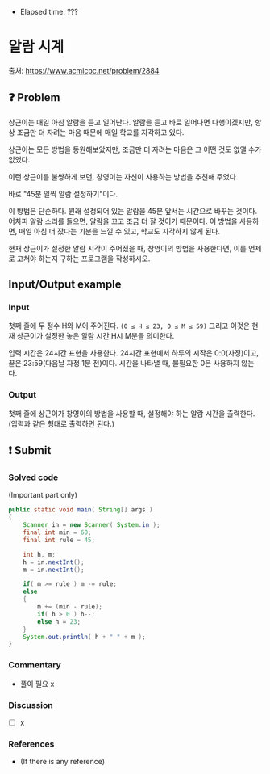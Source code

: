 - Elapsed time: ???

# 알람 시계
출처: https://www.acmicpc.net/problem/2884

## :question: Problem
상근이는 매일 아침 알람을 듣고 일어난다. 알람을 듣고 바로 일어나면 다행이겠지만, 항상 조금만 더 자려는 마음 때문에 매일 학교를 지각하고 있다.

상근이는 모든 방법을 동원해보았지만, 조금만 더 자려는 마음은 그 어떤 것도 없앨 수가 없었다.

이런 상근이를 불쌍하게 보던, 창영이는 자신이 사용하는 방법을 추천해 주었다.

바로 "45분 일찍 알람 설정하기"이다.

이 방법은 단순하다. 원래 설정되어 있는 알람을 45분 앞서는 시간으로 바꾸는 것이다. 어차피 알람 소리를 들으면, 알람을 끄고 조금 더 잘 것이기 때문이다. 이 방법을 사용하면, 매일 아침 더 잤다는 기분을 느낄 수 있고, 학교도 지각하지 않게 된다.

현재 상근이가 설정한 알람 시각이 주어졌을 때, 창영이의 방법을 사용한다면, 이를 언제로 고쳐야 하는지 구하는 프로그램을 작성하시오.

## Input/Output example
### Input
첫째 줄에 두 정수 H와 M이 주어진다. `(0 ≤ H ≤ 23, 0 ≤ M ≤ 59)` 그리고 이것은 현재 상근이가 설정한 놓은 알람 시간 H시 M분을 의미한다.

입력 시간은 24시간 표현을 사용한다. 24시간 표현에서 하루의 시작은 0:0(자정)이고, 끝은 23:59(다음날 자정 1분 전)이다. 시간을 나타낼 때, 불필요한 0은 사용하지 않는다.

### Output
첫째 줄에 상근이가 창영이의 방법을 사용할 때, 설정해야 하는 알람 시간을 출력한다. (입력과 같은 형태로 출력하면 된다.)

## :exclamation: Submit
### Solved code
(Important part only)
``` java
public static void main( String[] args )
{
    Scanner in = new Scanner( System.in );
    final int min = 60;
    final int rule = 45;

    int h, m;
    h = in.nextInt();
    m = in.nextInt();

    if( m >= rule ) m -= rule;
    else
    {
        m += (min - rule);
        if( h > 0 ) h--;
        else h = 23;
    }
    System.out.println( h + " " + m );
}
```

### Commentary
- 풀이 필요 x

### Discussion
- [ ] x

### References
- (If there is any reference)